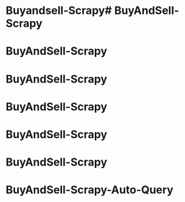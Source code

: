 # Buyandsell-Scrapy# BuyAndSell-Scrapy
# BuyAndSell-Scrapy
# BuyAndSell-Scrapy
# BuyAndSell-Scrapy
# BuyAndSell-Scrapy
# BuyAndSell-Scrapy
# BuyAndSell-Scrapy-Auto-Query
